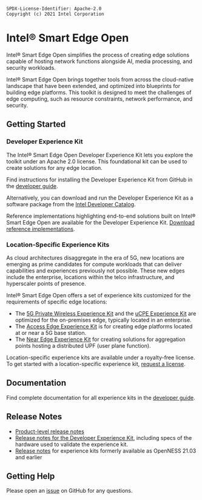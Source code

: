 ```text
SPDX-License-Identifier: Apache-2.0
Copyright (c) 2021 Intel Corporation
```

# Intel® Smart Edge Open
Intel® Smart Edge Open simplifies the process of creating edge solutions capable
of hosting network functions alongside AI, media processing, and security workloads.

Intel® Smart Edge Open brings together tools from across the cloud-native
landscape that have been extended, and optimized into blueprints for
building edge platforms. This toolkit is designed to meet the challenges
of edge computing, such as resource constraints, network performance, and security.

## Getting Started
### Developer Experience Kit
The Intel® Smart Edge Open Developer Experience Kit lets you
explore the toolkit under an Apache 2.0 license. This foundational kit can be used to create solutions for any edge location.

Find instructions for installing the Developer Experience Kit from GitHub in the
[developer guide](https://smart-edge-open.github.io/docs/experience-kits/developer-experience-kit/).

Alternatively, you can download and run the Developer Experience Kit as a software package from the
[Intel Developer Catalog](https://www.intel.com/content/www/us/en/developer/articles/reference-implementation/smart-edge-open-developer-experience-kit.html).

Reference implementations highlighting end-to-end solutions built on Intel® Smart Edge Open
are available for the Developer Experience Kit. [Download reference implementations](https://www.intel.com/content/www/us/en/developer/tools/software-catalog/full-catalog.html?s=Newest&q=%22smart+edge+open%22).

### Location-Specific Experience Kits
As cloud architectures disaggregate in the era of 5G, new locations are emerging as prime
candidates for compute workloads that can deliver capabilities and experiences previously not possible.
These new edges include the enterprise, locations within the telco infrastructure, and hyperscaler points of presence.

Intel® Smart Edge Open offers a set of experience kits customized for the requirements of specific edge locations:
- The [5G Private
Wireless Experience Kit](https://smart-edge-open.github.io/docs/experience-kits/private-wireless-experience-kit)
and the [uCPE Experience Kit](https://smart-edge-open.github.io/ido-specs/doc/reference-architectures/smartedge-open-experience-kit_sdwan)
are optimized for the on-premises edge, typically located in an enterprise.
- The [Access Edge Experience Kit](https://smart-edge-open.github.io/ido-specs/doc/reference-architectures/ran/smartedge-open_ran)
is for creating edge platforms located at or near a 5G base station.
- The [Near Edge Experience Kit](https://smart-edge-open.github.io/ido-specs/doc/reference-architectures/Smartedge-Open-Experience-Kit-Near-Edge) for creating solutions for aggregation points hosting a distributed UPF (user plane function).

Location-specific experience kits are available under a royalty-free license. To get started with a location-specific experience kit,
[request a license](https://smart-edge-open.github.io/request-license/).

## Documentation
Find complete documentation for all experience kits in the
[developer guide](https://smart-edge-open.github.io/docs/product-overview/).

## Release Notes
- [Product-level release notes](https://smart-edge-open.github.io/release-notes/)
- [Release notes for the Developer Experience Kit](https://github.com/smart-edge-open/docs/blob/main/release-notes/release-notes-se-open-DEK-21-09.md), including specs of the hardware used to validate the experience kit.
- [Release notes](https://github.com/smart-edge-open/ido-specs/blob/master/smartedge-open_releasenotes.md)
for experience kits formerly available as OpenNESS 21.03 and earlier

## Getting Help

Please open an [issue](https://github.com/smart-edge-open/open-developer-experience-kits/issues) on GitHub for any questions.


